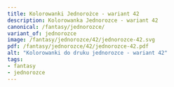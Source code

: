 ```yaml
---
title: Kolorowanki Jednorożce - wariant 42
description: Kolorowanka Jednorozce - wariant 42
canonical: /fantasy/jednorozce/
variant_of: jednorozce
image: /fantasy/jednorozce/42/jednorozce-42.svg
pdf: /fantasy/jednorozce/42/jednorozce-42.pdf
alt: "Kolorowanki do druku jednorozce - wariant 42"
tags:
- fantasy
- jednorozce
---
```

